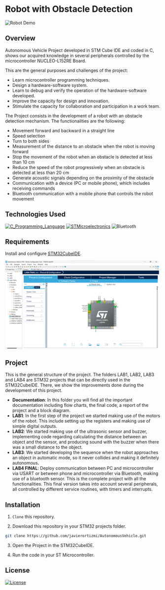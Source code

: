 # Robot with Obstacle Detection

<img src="./media/Robot_Demo.gif" width="500" alt="Robot Demo">

## Overview

Autonomous Vehicle Project developed in STM Cube IDE and coded in C, shows our acquired knowledge in several peripherals controlled by the microcontroller NUCLEO-L152RE Board.

This are the general purposes and challenges of the project:

<ul>
  <li>Learn microcontroller programming techniques.</li>
  <li>Design a hardware-software system.</li>
  <li>Learn to debug and verify the operation of the hardware-software developed.</li>
  <li>Improve the capacity for design and innovation.</li>
  <li>Stimulate the capacity for collaboration and participation in a work team.</li>
</ul>

The Project consists in the development of a robot with an obstacle detection mechanism. The
functionalities are the following:

<ul>
  <li>Movement forward and backward in a straight line</li>
  <li>Speed selection</li>
  <li>Turn to both sides</li>
  <li>Measurement of the distance to an obstacle when the robot is moving forward</li>
  <li>Stop the movement of the robot when an obstacle is detected at less than 10 cm</li>
  <li>Reduce the speed of the robot progressively when an obstacle is detected at less than 20 cm</li>
  <li>Generate acoustic signals depending on the proximity of the obstacle</li>
  <li>Communication with a device (PC or mobile phone), which includes receiving commands</li>
  <li>Bluetooth communication with a mobile phone that controls the robot movement</li>
</ul>

## Technologies Used

[![C_Programming_Language](https://img.shields.io/badge/PROGRAMMING%20LANGUAGE-%23A8B9CC?style=for-the-badge&logo=c&logoColor=white&labelColor=black)](https://en.wikipedia.org/wiki/C_(programming_language))
[![STMicroelectronics](https://img.shields.io/badge/STMicroelectronics-%2303234B?style=for-the-badge&logo=stmicroelectronics&logoColor=white&labelColor=black)](https://www.st.com/content/st_com/en.html)
![Bluetooth](https://img.shields.io/badge/Bluetooth-%230082FC?style=for-the-badge&logo=bluetooth&logoColor=white&labelColor=black)


## Requirements

Install and configure [STM32CubeIDE](https://www.st.com/en/development-tools/stm32cubeide.html#get-software).

<img src="./media/STM32CubeIDE.png" width="500" alt="Robot Demo">

## Project

This is the general structure of the project. The folders LAB1, LAB2, LAB3 and LAB4 are STM32 projects that can be directly used in the STM32CubeIDE. There, we show the improvements done during the development of this project.

<ul>
  <li>
    <b>Documentation</b>:
    In this folder you will find all the important documentation including flow charts, the final code, a report of the project and a block diagram.
  </li>
  <li>
    <b>LAB1</b>:
    In the first step of the project we started making use of the motors of the robot. This include setting up the registers and making use of simple digital outputs.
  </li>
  <li>
    <b>LAB2</b>:
    We started making use of the ultrasonic sensor and buzzer, implementing code regarding calculating the distance between an object and the sensor, and producing sound with the buzzer when there was a small distance to the object.
  </li>
  <li>
    <b>LAB3</b>:
    We started developing the sequence when the robot approaches an object ín automatic mode, so it never collides and making it definitely autonomous.
  </li>
  <li>
    <b>LAB4 FINAL</b>:
    Deploy communication between PC and microcontroller via USART or between phone and microcontroller via Bluetooth, making use of a bluetooth sensor. This is the complete project with all the functionalities. This final version takes into account several peripherals, all controlled by different service routines, with timers and interrupts.
  </li>
</ul>

## Installation

1. `Clone` this repository.
   
2. Download this repository in your STM32 projects folder.
```bash 
git clone https://github.com/javierortizmi/AutonomousVehicle.git
```

3. Open the Project in the STM32CubeIDE.

4. Run the code in your ST Microcontroller.

## License

[![License](https://img.shields.io/badge/LICENSE-MIT-%23FFCA28?style=for-the-badge&logoColor=white&labelColor=black&color=%23808080)](LICENSE)